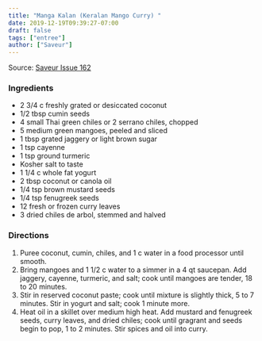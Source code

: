 ```yaml
---
title: "Manga Kalan (Keralan Mango Curry) "
date: 2019-12-19T09:39:27-07:00
draft: false
tags: ["entree"]
author: ["Saveur"]
---
```


Source: [Saveur Issue 162](https://www.saveur.com/article/recipes/manga-kalan/)

### Ingredients
- 2 3/4 c freshly grated or desiccated coconut
- 1/2 tbsp cumin seeds
- 4 small Thai green chiles or 2 serrano chiles, chopped
- 5 medium green mangoes, peeled and sliced
- 1 tbsp grated jaggery or light brown sugar
- 1 tsp cayenne
- 1 tsp ground turmeric
- Kosher salt to taste
- 1 1/4 c whole fat yogurt
- 2 tbsp coconut or canola oil
- 1/4 tsp brown mustard seeds
- 1/4 tsp fenugreek seeds
- 12 fresh or frozen curry leaves
- 3 dried chiles de arbol, stemmed and halved

### Directions
1. Puree coconut, cumin, chiles, and 1 c water in a food processor until smooth.
1. Bring mangoes and 1 1/2 c water to a simmer in a 4 qt saucepan. Add jaggery, cayenne, turmeric, and salt; cook until mangoes are tender, 18 to 20 minutes.
1. Stir in reserved coconut paste; cook until mixture is slightly thick, 5 to 7 minutes. Stir in yogurt and salt; cook 1 minute more.
1. Heat oil in a skillet over medium high heat. Add mustard and fenugreek seeds, curry leaves, and dried chiles; cook until gragrant and seeds begin to pop, 1 to 2 minutes. Stir spices and oil into curry.
